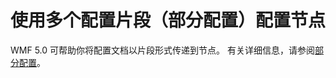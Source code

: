 # 使用多个配置片段（部分配置）配置节点

WMF 5.0 可帮助你将配置文档以片段形式传递到节点。 有关详细信息，请参阅[部分配置](https://msdn.microsoft.com/powershell/dsc/partialconfigs)。


<!--HONumber=Jul16_HO1-->



